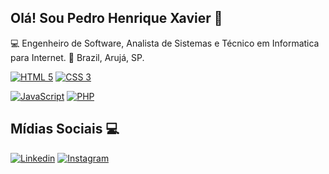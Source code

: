 ## Olá! Sou Pedro Henrique Xavier 👋

💻 Engenheiro de Software, Analista de Sistemas e Técnico em Informatica para Internet.
🏡 Brazil, Arujá, SP.


[![HTML 5](https://img.shields.io/badge/HTML5-E34F26?style=for-the-badge&logo=html5&logoColor=white)](https://www.w3.org/standards/webdesign/htmlcss.html)
[![CSS 3](https://img.shields.io/badge/CSS3-1572B6?style=for-the-badge&logo=css3&logoColor=white)](https://www.w3.org/standards/webdesign/htmlcss.html)

[![JavaScript](https://img.shields.io/badge/Javascript-e1af24?style=for-the-badge&logo=javascript&logoColor=white)](https://developer.mozilla.org/pt-BR/docs/Web/JavaScript)
[![PHP]()](https://www.php.net)

## Mídias Sociais 💻
[![Linkedin](https://img.shields.io/badge/Linkedin-0e76a8?style=for-the-badge&logo=linkedin&logoColor=white)](https://www.linkedin.com/in/kawe-maximo-godoi/)
[![Instagram](https://img.shields.io/badge/Instagram-E1306C?style=for-the-badge&logo=instagram&logoColor=white)](https://www.instagram.com/pedro.pxz/)
